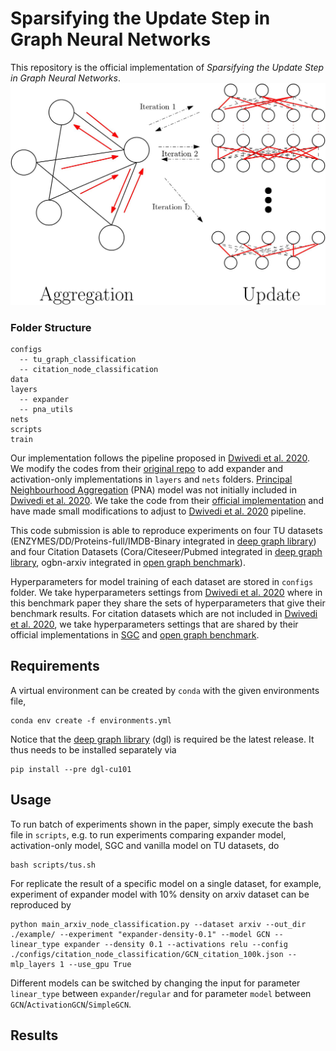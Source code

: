 #  Sparsifying the Update Step in Graph Neural Networks
This repository is the official implementation of *Sparsifying the Update Step in Graph Neural Networks*.
![image](https://github.com/ChangminWu/ExpanderGNN/blob/public/img/illustration.jpg)

### Folder Structure
```
configs
  -- tu_graph_classification
  -- citation_node_classification
data
layers
  -- expander
  -- pna_utils
nets
scripts
train
```
Our implementation follows the pipeline proposed in [Dwivedi et al. 2020](https://arxiv.org/abs/2003.00982). We modify the codes from their [original repo](https://github.com/graphdeeplearning/benchmarking-gnns) to add expander and activation-only implementations in `layers` and `nets` folders. [Principal Neighbourhood Aggregation](https://arxiv.org/abs/2004.05718) (PNA) model was not initially included in [Dwivedi et al. 2020](https://arxiv.org/abs/2003.00982). We take the code from their [official implementation](https://github.com/lukecavabarrett/pna) and have made small modifications to adjust to [Dwivedi et al. 2020](https://arxiv.org/abs/2003.00982) pipeline. 

This code submission is able to reproduce experiments on four TU datasets (ENZYMES/DD/Proteins-full/IMDB-Binary integrated in [deep graph library](https://www.dgl.ai/)) and four Citation Datasets (Cora/Citeseer/Pubmed integrated in [deep graph library](https://www.dgl.ai/), ogbn-arxiv integrated in [open graph benchmark](https://ogb.stanford.edu/)).

Hyperparameters for model training of each dataset are stored in `configs` folder. We take hyperparameters settings from [Dwivedi et al. 2020](https://arxiv.org/abs/2003.00982) where in this benchmark paper they share the sets of hyperparameters that give their benchmark results. For citation datasets which are not included in [Dwivedi et al. 2020](https://arxiv.org/abs/2003.00982), we take hyperparameters settings that are shared by their official implementations in [SGC](https://arxiv.org/abs/1902.07153) and [open graph benchmark](https://ogb.stanford.edu/).

## Requirements
A virtual environment can be created by `conda` with the given environments file,
```
conda env create -f environments.yml
```

Notice that the [deep graph library](https://www.dgl.ai/) (dgl) is required be the latest release. It thus needs to be installed separately via
```
pip install --pre dgl-cu101
``` 

## Usage
To run batch of experiments shown in the paper, simply execute the bash file in `scripts`, e.g. to run experiments comparing expander model, activation-only model, SGC and vanilla model on TU datasets, do
```
bash scripts/tus.sh
```

For replicate the result of a specific model on a single dataset, for example, experiment of expander model with 10% density on arxiv dataset can be reproduced by

```
python main_arxiv_node_classification.py --dataset arxiv --out_dir ./example/ --experiment "expander-density-0.1" --model GCN --linear_type expander --density 0.1 --activations relu --config ./configs/citation_node_classification/GCN_citation_100k.json --mlp_layers 1 --use_gpu True
```

Different models can be switched by changing the input for parameter `linear_type` between `expander`/`regular` and for parameter `model` between `GCN`/`ActivationGCN`/`SimpleGCN`.

## Results
